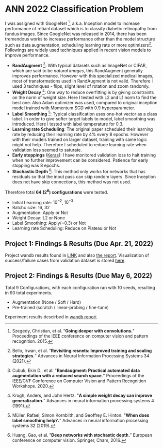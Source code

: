 # ANN 2022 Classification Problem

I was assigned with GoogleNet [^1], a.k.a. Inception model to increase performance of retianl dataset which is to classify diabetic retinopathy from fundus images.
Since GoogleNet was released in 2014, there has been tremendous works to increase performance other than the model structure such as data augmentation, scheduling learning rate or more optimizers[^2]. Followings are widely used techniques applied in recent vision models to improve performance.

+ **RandAugment** [^3]: With typical datasets such as ImageNet or CIFAR, which are said to be _natural images_, this RandAugment generally improves performance. However with this specialized medical images, most of transformations used in RandAugment is not valid. Therefore I used 3 techniques - flips, slight level of rotation and zoom randomly.
+ **Weight Decay** [^4]: One way to reduce overfitting is by giving constraints on the norm of weight size. Here I tested with L2 and L1 norm to find the best one. Also Adam optimizer was used, compared to original inception model trained with Momentum SGD with 0.9 hyperparameter.
+ **Label Smoothing** [^5]: Typical classification uses one-hot vector as a class label. In order to give softer target labels to model, label smoothing was introduced. Here I tested with label temperature for 0.3.
+ **Learning rate Scheduling**: The original paper scheduled their learning rate by reducing their learning rate by 4% every 8 epochs. However with their models trained on larger dataset, training with same logic might not help. Therefore I scheduled to reduce learning rate when validation loss seemed to saturate.
+ **Early stoppings** ([Keras](https://keras.io/api/callbacks/early_stopping/)): I have monitored validation loss to halt training when no further improvement can be considered. Patience for early stopping was 8 epochs.
+ **Stochastic Depth** [^6]: This method only works for networks that has residuals so that the input pass can skip random layers. Since Inception does not have skip connections, this method was not used.

Therefore total **64 ($2^6$) configurations** were tested.
+ Initial Learning rate: $10^{-2}$, $10^{-3}$
+ Batchc size: 16, 32
+ Augmentation: Apply or Not
+ Weight Decay: L2 or None
+ Label Smoothing: Apply(=0.3) or Not
+ Learning rate Scheduling: Reduce on Plateau or Not


## Project 1: Findings & Results (Due Apr. 21, 2022)
Project wandb results found in [LINK](https://wandb.ai/1pha/ann-2022) and also [the report](https://wandb.ai/1pha/ann-2022/reports/ANN-Report-Inception--VmlldzoxODYwMTkz).
Visualization of success/failure cases from validation dataset is stored [here](./analysis.ipynb).

## Project 2: Findings & Results (Due May 6, 2022)
Total 9 Configurations, with each configuration ran with 10 seeds, resulting in 90 total experiments.
+ Augmentation (None / Soft / Hard)
+ Pre-trained (scratch / linear-probing / fine-tune)

Experiment results descirbed in [wandb report](https://wandb.ai/1pha/ann-2022-assignment2/reports/ANN2022-Assignment-2-Report--VmlldzoxOTUxOTI4?accessToken=skj92vqjs4l1uz8lc85jvnu8ykebiykhk2lgqgibhec38e0i71lu2ug1xy4d9oos)

[^1]: Szegedy, Christian, et al. "**Going deeper with convolutions.**" Proceedings of the IEEE conference on computer vision and pattern recognition. 2015.
[^2]: Bello, Irwan, et al. "**Revisiting resnets: Improved training and scaling strategies.**" Advances in Neural Information Processing Systems 34 (2021).
[^3]: Cubuk, Ekin D., et al. "**Randaugment: Practical automated data augmentation with a reduced search space.**" Proceedings of the IEEE/CVF Conference on Computer Vision and Pattern Recognition Workshops. 2020.
[^4]: Krogh, Anders, and John Hertz. "**A simple weight decay can improve generalization.**" Advances in neural information processing systems 4 (1991).
[^5]: Müller, Rafael, Simon Kornblith, and Geoffrey E. Hinton. "**When does label smoothing help?.**" Advances in neural information processing systems 32 (2019).
[^6]: Huang, Gao, et al. "**Deep networks with stochastic depth.**" European conference on computer vision. Springer, Cham, 2016.
